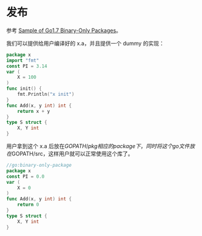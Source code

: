 # 发布

参考 [Sample of Go1.7 Binary-Only Packages](https://github.com/tcnksm/go-binary-only-package)。

我们可以提供给用户编译好的 x.a，并且提供一个 dummy 的实现：

```go
package x
import "fmt"
const PI = 3.14
var (
	X = 100
)
func init() {
	fmt.Println("x init")
}
func Add(x, y int) int {
	return x + y
}
type S struct {
	X, Y int
}
```

用户拿到这个 x.a 后放在$GOPATH/pkg 相应的 package 下，同时将这个 go 文件放在$GOPATH/src，这样用户就可以正常使用这个库了。

```go
//go:binary-only-package
package x
const PI = 0.0
var (
	X = 0
)
func Add(x, y int) int {
	return 0
}
type S struct {
	X, Y int
}
```
